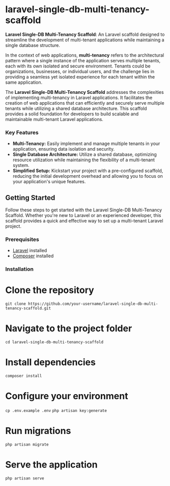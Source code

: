# laravel-single-db-multi-tenancy-scaffold

**Laravel Single-DB Multi-Tenancy Scaffold**: An Laravel scaffold designed to streamline the development of multi-tenant applications while maintaining a single database structure.

In the context of web applications, **multi-tenancy** refers to the architectural pattern where a single instance of the application serves multiple tenants, each with its own isolated and secure environment. Tenants could be organizations, businesses, or individual users, and the challenge lies in providing a seamless yet isolated experience for each tenant within the same application.

The **Laravel Single-DB Multi-Tenancy Scaffold** addresses the complexities of implementing multi-tenancy in Laravel applications. It facilitates the creation of web applications that can efficiently and securely serve multiple tenants while utilizing a shared database architecture. This scaffold provides a solid foundation for developers to build scalable and maintainable multi-tenant Laravel applications.

### Key Features

- **Multi-Tenancy:** Easily implement and manage multiple tenants in your application, ensuring data isolation and security.
- **Single Database Architecture:** Utilize a shared database, optimizing resource utilization while maintaining the flexibility of a multi-tenant system.
- **Simplified Setup:** Kickstart your project with a pre-configured scaffold, reducing the initial development overhead and allowing you to focus on your application's unique features.

## Getting Started

Follow these steps to get started with the Laravel Single-DB Multi-Tenancy Scaffold. Whether you're new to Laravel or an experienced developer, this scaffold provides a quick and effective way to set up a multi-tenant Laravel project.

### Prerequisites

- [Laravel](https://laravel.com/docs) installed
- [Composer](https://getcomposer.org/) installed

### Installation

# Clone the repository
``` git clone https://github.com/your-username/laravel-single-db-multi-tenancy-scaffold.git ```

# Navigate to the project folder
``` cd laravel-single-db-multi-tenancy-scaffold ```

# Install dependencies
``` composer install ```

# Configure your environment
 ``` cp .env.example .env ```
``` php artisan key:generate ```

# Run migrations
``` php artisan migrate ```

# Serve the application
``` php artisan serve ```
